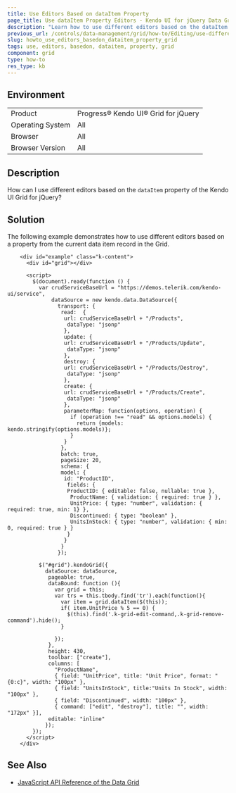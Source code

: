 ```yaml
---
title: Use Editors Based on dataItem Property
page_title: Use dataItem Property Editors - Kendo UI for jQuery Data Grid
description: "Learn how to use different editors based on the dataItem property of the Kendo UI Grid for jQuery."
previous_url: /controls/data-management/grid/how-to/Editing/use-different-editors-based-on-data-item-property
slug: howto_use_editors_basedon_dataitem_property_grid
tags: use, editors, basedon, dataitem, property, grid
component: grid
type: how-to
res_type: kb
---
```


## Environment

<table>
 <tr>
  <td>Product</td>
  <td>Progress® Kendo UI® Grid for jQuery</td> 
 </tr>
 <tr>
  <td>Operating System</td>
  <td>All</td>
 </tr>
 <tr>
  <td>Browser</td>
  <td>All</td>
 </tr>
 <tr>
  <td>Browser Version</td>
  <td>All</td>
 </tr>
</table>

## Description

How can I use different editors based on the `dataItem` property of the Kendo UI Grid for jQuery?

## Solution

The following example demonstrates how to use different editors based on a property from the current data item record in the Grid.

```dojo
    <div id="example" class="k-content">
      <div id="grid"></div>

      <script>
        $(document).ready(function () {
          var crudServiceBaseUrl = "https://demos.telerik.com/kendo-ui/service",
              dataSource = new kendo.data.DataSource({
                transport: {
                 read:  {
                  url: crudServiceBaseUrl + "/Products",
                   dataType: "jsonp"
                  },
                  update: {
                  url: crudServiceBaseUrl + "/Products/Update",
                   dataType: "jsonp"
                  },
                  destroy: {
                  url: crudServiceBaseUrl + "/Products/Destroy",
                   dataType: "jsonp"
                  },
                  create: {
                  url: crudServiceBaseUrl + "/Products/Create",
                   dataType: "jsonp"
                  },
                  parameterMap: function(options, operation) {
                    if (operation !== "read" && options.models) {
                      return {models: kendo.stringify(options.models)};
                    }
                  }
                 },
                 batch: true,
                 pageSize: 20,
                 schema: {
                 model: {
                  id: "ProductID",
                   fields: {
                   ProductID: { editable: false, nullable: true },
                    ProductName: { validation: { required: true } },
                    UnitPrice: { type: "number", validation: { required: true, min: 1} },
                    Discontinued: { type: "boolean" },
                    UnitsInStock: { type: "number", validation: { min: 0, required: true } }
                   }
                  }
                 }
                });

          $("#grid").kendoGrid({
            dataSource: dataSource,
             pageable: true,
             dataBound: function (){
               var grid = this;
               var trs = this.tbody.find('tr').each(function(){
                 var item = grid.dataItem($(this));
                 if( item.UnitPrice % 5 == 0) {
                   $(this).find('.k-grid-edit-command,.k-grid-remove-command').hide();
                 }

               });               
             },
             height: 430,
             toolbar: ["create"],
             columns: [
               "ProductName",
               { field: "UnitPrice", title: "Unit Price", format: "{0:c}", width: "100px" },
               { field: "UnitsInStock", title:"Units In Stock", width: "100px" },
               { field: "Discontinued", width: "100px" },
               { command: ["edit", "destroy"], title: "", width: "172px" }],
             editable: "inline"
            });
        });
      </script>
    </div>
```

## See Also

* [JavaScript API Reference of the Data Grid](/api/javascript/ui/grid)
